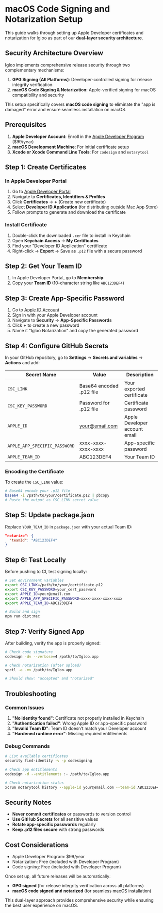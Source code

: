# macOS Code Signing and Notarization Setup

This guide walks through setting up Apple Developer certificates and notarization for Igloo as part of our **dual-layer security architecture**.

## Security Architecture Overview

Igloo implements comprehensive release security through two complementary mechanisms:

1. **GPG Signing (All Platforms)**: Developer-controlled signing for release integrity verification
2. **macOS Code Signing & Notarization**: Apple-verified signing for macOS compatibility and security

This setup specifically covers **macOS code signing** to eliminate the "app is damaged" error and ensure seamless installation on macOS.

## Prerequisites

1. **Apple Developer Account**: Enroll in the [Apple Developer Program](https://developer.apple.com/programs/) ($99/year)
2. **macOS Development Machine**: For initial certificate setup
3. **Xcode or Xcode Command Line Tools**: For `codesign` and `notarytool`

## Step 1: Create Certificates

### In Apple Developer Portal

1. Go to [Apple Developer Portal](https://developer.apple.com/account/)
2. Navigate to **Certificates, Identifiers & Profiles**
3. Click **Certificates** → **+** (Create new certificate)
4. Select **Developer ID Application** (for distributing outside Mac App Store)
5. Follow prompts to generate and download the certificate

### Install Certificate

1. Double-click the downloaded `.cer` file to install in Keychain
2. Open **Keychain Access** → **My Certificates**
3. Find your "Developer ID Application" certificate
4. Right-click → **Export** → Save as `.p12` file with a secure password

## Step 2: Get Your Team ID

1. In Apple Developer Portal, go to **Membership**
2. Copy your **Team ID** (10-character string like `ABC123DEF4`)

## Step 3: Create App-Specific Password

1. Go to [Apple ID Account](https://appleid.apple.com/)
2. Sign in with your Apple Developer account
3. Navigate to **Security** → **App-Specific Passwords**
4. Click **+** to create a new password
5. Name it "Igloo Notarization" and copy the generated password

## Step 4: Configure GitHub Secrets

In your GitHub repository, go to **Settings** → **Secrets and variables** → **Actions** and add:

| Secret Name | Value | Description |
|-------------|-------|-------------|
| `CSC_LINK` | Base64 encoded .p12 file | Your exported certificate |
| `CSC_KEY_PASSWORD` | Password for .p12 file | Certificate password |
| `APPLE_ID` | your@email.com | Apple Developer account email |
| `APPLE_APP_SPECIFIC_PASSWORD` | xxxx-xxxx-xxxx-xxxx | App-specific password |
| `APPLE_TEAM_ID` | ABC123DEF4 | Your Team ID |

### Encoding the Certificate

To create the `CSC_LINK` value:

```bash
# Base64 encode your .p12 file
base64 -i /path/to/your/certificate.p12 | pbcopy
# Paste the output as CSC_LINK secret value
```

## Step 5: Update package.json

Replace `YOUR_TEAM_ID` in `package.json` with your actual Team ID:

```json
"notarize": {
  "teamId": "ABC123DEF4"
}
```

## Step 6: Test Locally

Before pushing to CI, test signing locally:

```bash
# Set environment variables
export CSC_LINK=/path/to/your/certificate.p12
export CSC_KEY_PASSWORD=your_cert_password
export APPLE_ID=your@email.com
export APPLE_APP_SPECIFIC_PASSWORD=xxxx-xxxx-xxxx-xxxx
export APPLE_TEAM_ID=ABC123DEF4

# Build and sign
npm run dist:mac
```

## Step 7: Verify Signed App

After building, verify the app is properly signed:

```bash
# Check code signature
codesign -dv --verbose=4 /path/to/Igloo.app

# Check notarization (after upload)
spctl -a -vv /path/to/Igloo.app

# Should show: "accepted" and "notarized"
```

## Troubleshooting

### Common Issues

1. **"No identity found"**: Certificate not properly installed in Keychain
2. **"Authentication failed"**: Wrong Apple ID or app-specific password
3. **"Invalid Team ID"**: Team ID doesn't match your Developer account
4. **"Hardened runtime error"**: Missing required entitlements

### Debug Commands

```bash
# List available certificates
security find-identity -v -p codesigning

# Check app entitlements
codesign -d --entitlements :- /path/to/Igloo.app

# Check notarization status
xcrun notarytool history --apple-id your@email.com --team-id ABC123DEF4
```

## Security Notes

- **Never commit certificates** or passwords to version control
- **Use GitHub Secrets** for all sensitive values
- **Rotate app-specific passwords** regularly
- **Keep .p12 files secure** with strong passwords

## Cost Considerations

- Apple Developer Program: $99/year
- Notarization: Free (included with Developer Program)
- Code signing: Free (included with Developer Program)

Once set up, all future releases will be automatically:
- **GPG signed** (for release integrity verification across all platforms)
- **macOS code signed and notarized** (for seamless macOS installation)

This dual-layer approach provides comprehensive security while ensuring the best user experience on macOS. 